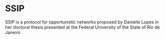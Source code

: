 # SSIP
SSIP is a protocol for opportunistic networks proposed by Danielle Lopes in her doctoral thesis presented at the Federal University of the State of Rio de Janeiro
